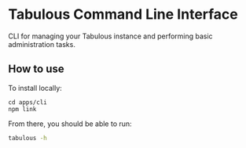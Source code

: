 # Tabulous Command Line Interface

CLI for managing your Tabulous instance and performing basic administration tasks.

## How to use

To install locally:

```shell
cd apps/cli
npm link
```

From there, you should be able to run:

```sh
tabulous -h
```
